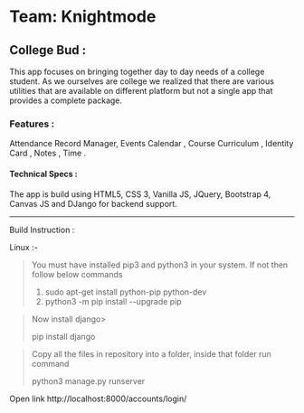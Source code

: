 # Team: Knightmode

## College Bud :
This app focuses on bringing together day to day needs of a college student. As we ourselves are college we realized that there are various utilities that are available on different platform but not a single app that provides a complete package.
### Features :
Attendance Record Manager,
Events Calendar ,
Course Curriculum ,
Identity Card ,
Notes ,
Time .
#### Technical Specs : 

The app is build using HTML5, CSS 3, Vanilla JS, JQuery, Bootstrap 4, Canvas JS and DJango for backend support. 

-------------------------------------------------------------------------------------------------

Build Instruction :

Linux :- 

>You must have installed pip3 and python3 in your system. If not then follow below commands
>
>1. sudo apt-get install python-pip python-dev
>2. python3 -m pip install --upgrade pip

>Now install django>
>
>pip install django

>Copy all the files in repository into a folder, inside that folder run command
>
>python3 manage.py runserver

Open link http://localhost:8000/accounts/login/
